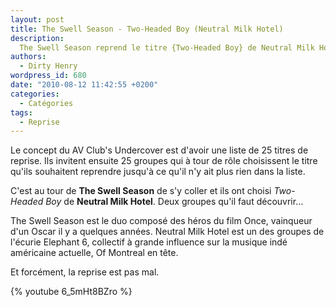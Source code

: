 ```yaml
---
layout: post
title: The Swell Season - Two-Headed Boy (Neutral Milk Hotel)
description:
  The Swell Season reprend le titre {Two-Headed Boy} de Neutral Milk Hotel
authors:
  - Dirty Henry
wordpress_id: 680
date: "2010-08-12 11:42:55 +0200"
categories:
  - Catégories
tags:
  - Reprise
---
```


Le concept du AV Club's Undercover est d'avoir une liste de 25 titres de
reprise. Ils invitent ensuite 25 groupes qui à tour de rôle choisissent le titre
qu'ils souhaitent reprendre jusqu'à ce qu'il n'y ait plus rien dans la liste.

C'est au tour de **The Swell Season** de s'y coller et ils ont choisi
_Two-Headed Boy_ de **Neutral Milk Hotel**. Deux groupes qu'il faut découvrir…

The Swell Season est le duo composé des héros du film Once, vainqueur d'un Oscar
il y a quelques années. Neutral Milk Hotel est un des groupes de l'écurie
Elephant 6, collectif à grande influence sur la musique indé américaine
actuelle, Of Montreal en tête.

Et forcément, la reprise est pas mal.

{% youtube 6_5mHt8BZro %}
